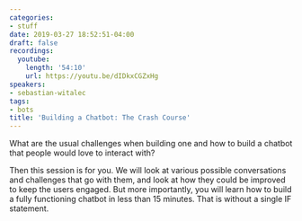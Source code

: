 ```yaml
---
categories:
- stuff
date: 2019-03-27 18:52:51-04:00
draft: false
recordings:
  youtube:
    length: '54:10'
    url: https://youtu.be/dIDkxCGZxHg
speakers:
- sebastian-witalec
tags:
- bots
title: 'Building a Chatbot: The Crash Course'
---
```



What are the usual challenges when building one and how to build a chatbot that people would love to interact with?

Then this session is for you. We will look at various possible conversations and challenges that go with them, and look at how they could be improved to keep the users engaged. But more importantly, you will learn how to build a fully functioning chatbot in less than 15 minutes. That is without a single IF statement.
